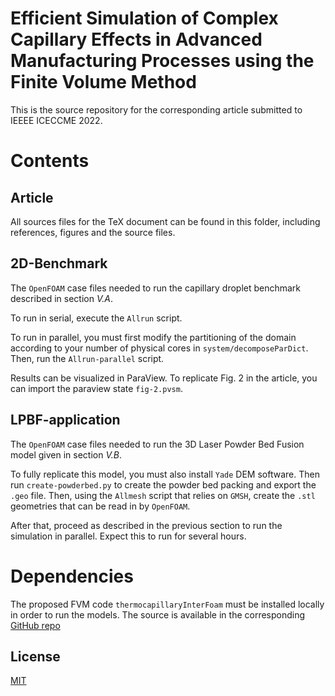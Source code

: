 # Efficient Simulation of Complex Capillary Effects in Advanced Manufacturing Processes using the Finite Volume Method

This is the source repository for the corresponding article submitted to IEEEE ICECCME 2022.

# Contents

## Article

All sources files for the TeX document can be found in this folder, including references, figures and the source files.

## 2D-Benchmark

The `OpenFOAM` case files needed to run the capillary droplet benchmark described in section _V.A_.

To run in serial, execute the `Allrun` script.

To run in parallel, you must first modify the partitioning of the domain according to your number of physical cores in `system/decomposeParDict`.
Then, run the `Allrun-parallel` script.

Results can be visualized in ParaView.
To replicate Fig. 2 in the article, you can import the paraview state `fig-2.pvsm`.

## LPBF-application

The `OpenFOAM` case files needed to run the 3D Laser Powder Bed Fusion model given in section _V.B_.

To fully replicate this model, you must also install `Yade` DEM software. Then run `create-powderbed.py` to create the powder bed packing and export the `.geo` file.
Then, using the `Allmesh` script that relies on `GMSH`, create the `.stl` geometries that can be read in by `OpenFOAM`.

After that, proceed as described in the previous section to run the simulation in parallel. Expect this to run for several hours.

# Dependencies

The proposed FVM code `thermocapillaryInterFoam` must be installed locally in order to run the models.
The source is available in the corresponding [GitHub repo](https://github.com/pzimbrod/thermocapillaryInterFoam)

## License

[MIT](https://choosealicense.com/licenses/mit/)
